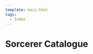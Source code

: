 ```yaml
---
template: main.html
tags:
  - Index
---
```


# Sorcerer Catalogue

<!-- material/tags { scope: true } -->